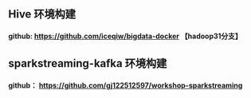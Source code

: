 ## Hive 环境构建
#### github: https://github.com/iceqiw/bigdata-docker 【hadoop31分支】

## sparkstreaming-kafka 环境构建
#### github： https://github.com/gj122512597/workshop-sparkstreaming

